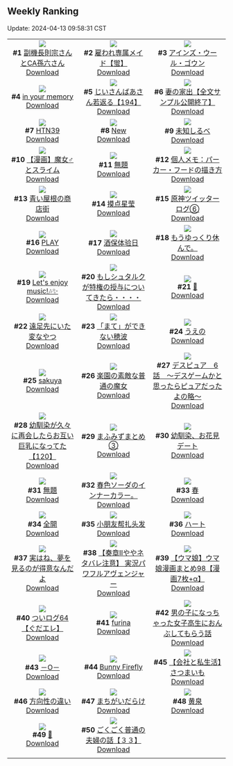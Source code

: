 ## Weekly Ranking
Update: 2024-04-13 09:58:31 CST

|      |      |      |
| :----: | :----: | :----: |
| ![](https://i.pixiv.re/c/240x480/img-master/img/2024/04/06/00/00/25/117580821_p0_master1200.jpg)<br>**#1** [副機長則宗さんとCA孫六さん](https://www.pixiv.net/artworks/117580821)<br>[Download](https://i.pixiv.re/img-original/img/2024/04/06/00/00/25/117580821_p0.png) | ![](https://i.pixiv.re/c/240x480/img-master/img/2024/04/05/00/00/20/117552312_p0_master1200.jpg)<br>**#2** [雇われ専属メイド【蛍】](https://www.pixiv.net/artworks/117552312)<br>[Download](https://i.pixiv.re/img-original/img/2024/04/05/00/00/20/117552312_p0.jpg) | ![](https://i.pixiv.re/c/240x480/img-master/img/2024/04/06/00/00/22/117580795_p0_master1200.jpg)<br>**#3** [アインズ・ウール・ゴウン](https://www.pixiv.net/artworks/117580795)<br>[Download](https://i.pixiv.re/img-original/img/2024/04/06/00/00/22/117580795_p0.jpg) |
| ![](https://i.pixiv.re/c/240x480/img-master/img/2024/04/06/00/00/19/117580773_p0_master1200.jpg)<br>**#4** [in your memory](https://www.pixiv.net/artworks/117580773)<br>[Download](https://i.pixiv.re/img-original/img/2024/04/06/00/00/19/117580773_p0.png) | ![](https://i.pixiv.re/c/240x480/img-master/img/2024/04/06/11/03/44/117591557_p0_master1200.jpg)<br>**#5** [じいさんばあさん若返る【194】](https://www.pixiv.net/artworks/117591557)<br>[Download](https://i.pixiv.re/img-original/img/2024/04/06/11/03/44/117591557_p0.png) | ![](https://i.pixiv.re/c/240x480/img-master/img/2024/04/11/21/53/05/117641051_p0_master1200.jpg)<br>**#6** [妻の家出【全文サンプル公開終了】](https://www.pixiv.net/artworks/117641051)<br>[Download](https://i.pixiv.re/img-original/img/2024/04/11/21/53/05/117641051_p0.jpg) |
| ![](https://i.pixiv.re/c/240x480/img-master/img/2024/04/07/00/00/18/117612025_p0_master1200.jpg)<br>**#7** [HTN39](https://www.pixiv.net/artworks/117612025)<br>[Download](https://i.pixiv.re/img-original/img/2024/04/07/00/00/18/117612025_p0.png) | ![](https://i.pixiv.re/c/240x480/img-master/img/2024/04/06/01/20/06/117583530_p0_master1200.jpg)<br>**#8** [New](https://www.pixiv.net/artworks/117583530)<br>[Download](https://i.pixiv.re/img-original/img/2024/04/06/01/20/06/117583530_p0.jpg) | ![](https://i.pixiv.re/c/240x480/img-master/img/2024/04/06/00/00/18/117580768_p0_master1200.jpg)<br>**#9** [未知しるべ](https://www.pixiv.net/artworks/117580768)<br>[Download](https://i.pixiv.re/img-original/img/2024/04/06/00/00/18/117580768_p0.jpg) |
| ![](https://i.pixiv.re/c/240x480/img-master/img/2024/04/05/00/08/35/117552809_p0_master1200.jpg)<br>**#10** [【漫画】魔女♂とスライム](https://www.pixiv.net/artworks/117552809)<br>[Download](https://i.pixiv.re/img-original/img/2024/04/05/00/08/35/117552809_p0.jpg) | ![](https://i.pixiv.re/c/240x480/img-master/img/2024/04/06/21/57/05/117607523_p0_master1200.jpg)<br>**#11** [無題](https://www.pixiv.net/artworks/117607523)<br>[Download](https://i.pixiv.re/img-original/img/2024/04/06/21/57/05/117607523_p0.jpg) | ![](https://i.pixiv.re/c/240x480/img-master/img/2024/04/06/06/00/08/117587452_p0_master1200.jpg)<br>**#12** [個人メモ：パーカー・フードの描き方](https://www.pixiv.net/artworks/117587452)<br>[Download](https://i.pixiv.re/img-original/img/2024/04/06/06/00/08/117587452_p0.jpg) |
| ![](https://i.pixiv.re/c/240x480/img-master/img/2024/04/06/00/09/06/117581396_p0_master1200.jpg)<br>**#13** [青い屋根の商店街](https://www.pixiv.net/artworks/117581396)<br>[Download](https://i.pixiv.re/img-original/img/2024/04/06/00/09/06/117581396_p0.jpg) | ![](https://i.pixiv.re/c/240x480/img-master/img/2024/04/07/14/16/35/117627735_p0_master1200.jpg)<br>**#14** [摸点星莹](https://www.pixiv.net/artworks/117627735)<br>[Download](https://i.pixiv.re/img-original/img/2024/04/07/14/16/35/117627735_p0.jpg) | ![](https://i.pixiv.re/c/240x480/img-master/img/2024/04/06/21/51/38/117606759_p0_master1200.jpg)<br>**#15** [原神ツイッターログ⑥](https://www.pixiv.net/artworks/117606759)<br>[Download](https://i.pixiv.re/img-original/img/2024/04/06/21/51/38/117606759_p0.png) |
| ![](https://i.pixiv.re/c/240x480/img-master/img/2024/04/05/00/00/04/117552206_p0_master1200.jpg)<br>**#16** [PLAY](https://www.pixiv.net/artworks/117552206)<br>[Download](https://i.pixiv.re/img-original/img/2024/04/05/00/00/04/117552206_p0.png) | ![](https://i.pixiv.re/c/240x480/img-master/img/2024/04/05/14/18/42/117565712_p0_master1200.jpg)<br>**#17** [酒保体验日](https://www.pixiv.net/artworks/117565712)<br>[Download](https://i.pixiv.re/img-original/img/2024/04/05/14/18/42/117565712_p0.jpg) | ![](https://i.pixiv.re/c/240x480/img-master/img/2024/04/06/17/11/43/117599021_p0_master1200.jpg)<br>**#18** [もうゆっくり休んで。](https://www.pixiv.net/artworks/117599021)<br>[Download](https://i.pixiv.re/img-original/img/2024/04/06/17/11/43/117599021_p0.jpg) |
| ![](https://i.pixiv.re/c/240x480/img-master/img/2024/04/07/00/00/23/117612056_p0_master1200.jpg)<br>**#19** [Let's enjoy music!🎶✨](https://www.pixiv.net/artworks/117612056)<br>[Download](https://i.pixiv.re/img-original/img/2024/04/07/00/00/23/117612056_p0.jpg) | ![](https://i.pixiv.re/c/240x480/img-master/img/2024/04/06/20/00/11/117603615_p0_master1200.jpg)<br>**#20** [もしシュタルクが特権の授与についてきたら・・・・](https://www.pixiv.net/artworks/117603615)<br>[Download](https://i.pixiv.re/img-original/img/2024/04/06/20/00/11/117603615_p0.jpg) | ![](https://i.pixiv.re/c/240x480/img-master/img/2024/04/06/00/00/08/117580702_p0_master1200.jpg)<br>**#21** [🌸](https://www.pixiv.net/artworks/117580702)<br>[Download](https://i.pixiv.re/img-original/img/2024/04/06/00/00/08/117580702_p0.png) |
| ![](https://i.pixiv.re/c/240x480/img-master/img/2024/04/05/20/24/34/117573805_p0_master1200.jpg)<br>**#22** [遠足先にいた変なやつ](https://www.pixiv.net/artworks/117573805)<br>[Download](https://i.pixiv.re/img-original/img/2024/04/05/20/24/34/117573805_p0.jpg) | ![](https://i.pixiv.re/c/240x480/img-master/img/2024/04/06/12/38/37/117593403_p0_master1200.jpg)<br>**#23** [「まて」ができない穂波](https://www.pixiv.net/artworks/117593403)<br>[Download](https://i.pixiv.re/img-original/img/2024/04/06/12/38/37/117593403_p0.jpg) | ![](https://i.pixiv.re/c/240x480/img-master/img/2024/04/05/07/30/01/117559756_p0_master1200.jpg)<br>**#24** [うえの](https://www.pixiv.net/artworks/117559756)<br>[Download](https://i.pixiv.re/img-original/img/2024/04/05/07/30/01/117559756_p0.jpg) |
| ![](https://i.pixiv.re/c/240x480/img-master/img/2024/04/06/00/00/13/117580738_p0_master1200.jpg)<br>**#25** [sakuya](https://www.pixiv.net/artworks/117580738)<br>[Download](https://i.pixiv.re/img-original/img/2024/04/06/00/00/13/117580738_p0.jpg) | ![](https://i.pixiv.re/c/240x480/img-master/img/2024/04/06/18/05/53/117600377_p0_master1200.jpg)<br>**#26** [楽園の素敵な普通の魔女](https://www.pixiv.net/artworks/117600377)<br>[Download](https://i.pixiv.re/img-original/img/2024/04/06/18/05/53/117600377_p0.jpg) | ![](https://i.pixiv.re/c/240x480/img-master/img/2024/04/06/16/31/52/117598065_p0_master1200.jpg)<br>**#27** [デスピュア　6話　〜デスゲームかと思ったらピュアだったよの略〜](https://www.pixiv.net/artworks/117598065)<br>[Download](https://i.pixiv.re/img-original/img/2024/04/06/16/31/52/117598065_p0.jpg) |
| ![](https://i.pixiv.re/c/240x480/img-master/img/2024/04/06/00/01/29/117581031_p0_master1200.jpg)<br>**#28** [幼馴染が久々に再会したらお互い巨乳になってた【120】](https://www.pixiv.net/artworks/117581031)<br>[Download](https://i.pixiv.re/img-original/img/2024/04/06/00/01/29/117581031_p0.jpg) | ![](https://i.pixiv.re/c/240x480/img-master/img/2024/04/07/08/35/26/117620923_p0_master1200.jpg)<br>**#29** [まふみずまとめ③](https://www.pixiv.net/artworks/117620923)<br>[Download](https://i.pixiv.re/img-original/img/2024/04/07/08/35/26/117620923_p0.jpg) | ![](https://i.pixiv.re/c/240x480/img-master/img/2024/04/06/00/00/50/117580946_p0_master1200.jpg)<br>**#30** [幼馴染、お花見デート](https://www.pixiv.net/artworks/117580946)<br>[Download](https://i.pixiv.re/img-original/img/2024/04/06/00/00/50/117580946_p0.jpg) |
| ![](https://i.pixiv.re/c/240x480/img-master/img/2024/04/07/00/00/38/117612148_p0_master1200.jpg)<br>**#31** [無題](https://www.pixiv.net/artworks/117612148)<br>[Download](https://i.pixiv.re/img-original/img/2024/04/07/00/00/38/117612148_p0.jpg) | ![](https://i.pixiv.re/c/240x480/img-master/img/2024/04/06/18/55/55/117601779_p0_master1200.jpg)<br>**#32** [春色ソーダのインナーカラー。](https://www.pixiv.net/artworks/117601779)<br>[Download](https://i.pixiv.re/img-original/img/2024/04/06/18/55/55/117601779_p0.jpg) | ![](https://i.pixiv.re/c/240x480/img-master/img/2024/04/06/10/30/19/117591012_p0_master1200.jpg)<br>**#33** [春](https://www.pixiv.net/artworks/117591012)<br>[Download](https://i.pixiv.re/img-original/img/2024/04/06/10/30/19/117591012_p0.jpg) |
| ![](https://i.pixiv.re/c/240x480/img-master/img/2024/04/06/00/00/10/117580719_p0_master1200.jpg)<br>**#34** [全開](https://www.pixiv.net/artworks/117580719)<br>[Download](https://i.pixiv.re/img-original/img/2024/04/06/00/00/10/117580719_p0.jpg) | ![](https://i.pixiv.re/c/240x480/img-master/img/2024/04/06/19/16/39/117602387_p0_master1200.jpg)<br>**#35** [小朋友帮扎头发](https://www.pixiv.net/artworks/117602387)<br>[Download](https://i.pixiv.re/img-original/img/2024/04/06/19/16/39/117602387_p0.jpg) | ![](https://i.pixiv.re/c/240x480/img-master/img/2024/04/05/01/13/12/117554638_p0_master1200.jpg)<br>**#36** [ハート](https://www.pixiv.net/artworks/117554638)<br>[Download](https://i.pixiv.re/img-original/img/2024/04/05/01/13/12/117554638_p0.png) |
| ![](https://i.pixiv.re/c/240x480/img-master/img/2024/04/06/12/16/45/117593008_p0_master1200.jpg)<br>**#37** [実はね、夢を見るのが得意なんだよ](https://www.pixiv.net/artworks/117593008)<br>[Download](https://i.pixiv.re/img-original/img/2024/04/06/12/16/45/117593008_p0.jpg) | ![](https://i.pixiv.re/c/240x480/img-master/img/2024/04/06/10/27/46/117590965_p0_master1200.jpg)<br>**#38** [【奏章IIややネタバレ注意】 実況パワフルアヴェンジャー](https://www.pixiv.net/artworks/117590965)<br>[Download](https://i.pixiv.re/img-original/img/2024/04/06/10/27/46/117590965_p0.png) | ![](https://i.pixiv.re/c/240x480/img-master/img/2024/04/06/00/01/12/117581004_p0_master1200.jpg)<br>**#39** [【ウマ娘】ウマ娘漫画まとめ98【漫画7枚+α】](https://www.pixiv.net/artworks/117581004)<br>[Download](https://i.pixiv.re/img-original/img/2024/04/06/00/01/12/117581004_p0.jpg) |
| ![](https://i.pixiv.re/c/240x480/img-master/img/2024/04/05/15/25/30/117566716_p0_master1200.jpg)<br>**#40** [ついログ64【ぐだエレ】](https://www.pixiv.net/artworks/117566716)<br>[Download](https://i.pixiv.re/img-original/img/2024/04/05/15/25/30/117566716_p0.jpg) | ![](https://i.pixiv.re/c/240x480/img-master/img/2024/04/06/17/05/32/117598879_p0_master1200.jpg)<br>**#41** [furina](https://www.pixiv.net/artworks/117598879)<br>[Download](https://i.pixiv.re/img-original/img/2024/04/06/17/05/32/117598879_p0.png) | ![](https://i.pixiv.re/c/240x480/img-master/img/2024/04/07/00/01/08/117612231_p0_master1200.jpg)<br>**#42** [男の子になっちゃった女子高生におんぶしてもらう話](https://www.pixiv.net/artworks/117612231)<br>[Download](https://i.pixiv.re/img-original/img/2024/04/07/00/01/08/117612231_p0.jpg) |
| ![](https://i.pixiv.re/c/240x480/img-master/img/2024/04/05/18/28/04/117570467_p0_master1200.jpg)<br>**#43** [－O－](https://www.pixiv.net/artworks/117570467)<br>[Download](https://i.pixiv.re/img-original/img/2024/04/05/18/28/04/117570467_p0.png) | ![](https://i.pixiv.re/c/240x480/img-master/img/2024/04/06/00/19/51/117581808_p0_master1200.jpg)<br>**#44** [Bunny Firefly](https://www.pixiv.net/artworks/117581808)<br>[Download](https://i.pixiv.re/img-original/img/2024/04/06/00/19/51/117581808_p0.jpg) | ![](https://i.pixiv.re/c/240x480/img-master/img/2024/04/05/12/00/09/117563365_p0_master1200.jpg)<br>**#45** [【会社と私生活】さつまいも](https://www.pixiv.net/artworks/117563365)<br>[Download](https://i.pixiv.re/img-original/img/2024/04/05/12/00/09/117563365_p0.jpg) |
| ![](https://i.pixiv.re/c/240x480/img-master/img/2024/04/06/14/31/24/117595551_p0_master1200.jpg)<br>**#46** [方向性の違い](https://www.pixiv.net/artworks/117595551)<br>[Download](https://i.pixiv.re/img-original/img/2024/04/06/14/31/24/117595551_p0.png) | ![](https://i.pixiv.re/c/240x480/img-master/img/2024/04/06/12/15/11/117592979_p0_master1200.jpg)<br>**#47** [まちがいだらけ](https://www.pixiv.net/artworks/117592979)<br>[Download](https://i.pixiv.re/img-original/img/2024/04/06/12/15/11/117592979_p0.jpg) | ![](https://i.pixiv.re/c/240x480/img-master/img/2024/04/07/03/22/57/117614789_p0_master1200.jpg)<br>**#48** [黄泉](https://www.pixiv.net/artworks/117614789)<br>[Download](https://i.pixiv.re/img-original/img/2024/04/07/03/22/57/117614789_p0.png) |
| ![](https://i.pixiv.re/c/240x480/img-master/img/2024/04/06/00/00/21/117580793_p0_master1200.jpg)<br>**#49** [🤍](https://www.pixiv.net/artworks/117580793)<br>[Download](https://i.pixiv.re/img-original/img/2024/04/06/00/00/21/117580793_p0.jpg) | ![](https://i.pixiv.re/c/240x480/img-master/img/2024/04/07/17/00/14/117631710_p0_master1200.jpg)<br>**#50** [ごくごく普通の夫婦の話【３３】](https://www.pixiv.net/artworks/117631710)<br>[Download](https://i.pixiv.re/img-original/img/2024/04/07/17/00/14/117631710_p0.jpg) |
|      |
